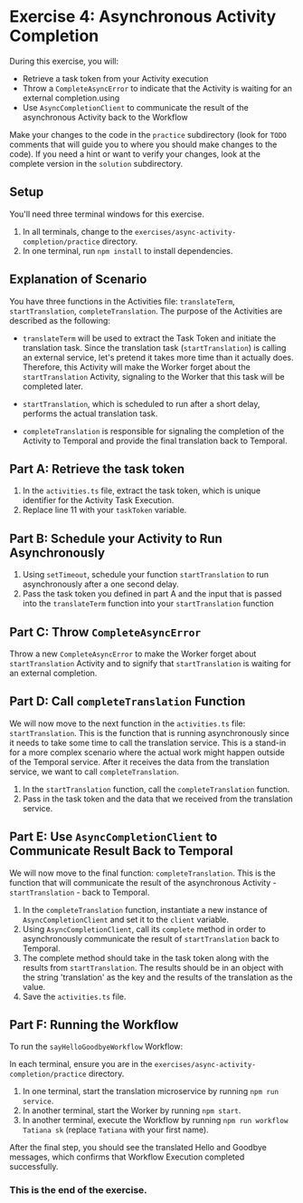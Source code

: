 # Exercise 4: Asynchronous Activity Completion

During this exercise, you will:

- Retrieve a task token from your Activity execution
- Throw a `CompleteAsyncError` to indicate that the Activity is waiting for an external completion.using
- Use `AsyncCompletionClient` to communicate the result of the asynchronous Activity back to the Workflow

Make your changes to the code in the `practice` subdirectory (look for `TODO` comments that will guide you to where you should make changes to the code). If you need a hint or want to verify your changes, look at the complete version in the `solution` subdirectory.

## Setup

You'll need three terminal windows for this exercise.

1. In all terminals, change to the `exercises/async-activity-completion/practice` directory.
2. In one terminal, run `npm install` to install dependencies.

## Explanation of Scenario

You have three functions in the Activities file: `translateTerm`, `startTranslation`, `completeTranslation`. The purpose of the Activities are described as the following:

- `translateTerm` will be used to extract the Task Token and initiate the translation task. Since the translation task (`startTranslation`) is calling an external service, let's pretend it takes more time than it actually does. Therefore, this Activity will make the Worker forget about the `startTranslation` Activity, signaling to the Worker that this task will be completed later.

- `startTranslation`, which is scheduled to run after a short delay, performs the actual translation task.

- `completeTranslation` is responsible for signaling the completion of the Activity to Temporal and provide the final translation back to Temporal.

## Part A: Retrieve the task token

1. In the `activities.ts` file, extract the task token, which is unique identifier for the Activity Task Execution.
2. Replace line 11 with your `taskToken` variable.

## Part B: Schedule your Activity to Run Asynchronously

1. Using `setTimeout`, schedule your function `startTranslation` to run asynchronously after a one second delay. 
2. Pass the task token you defined in part A and the input that is passed into the `translateTerm` function into your `startTranslation` function

## Part C: Throw `CompleteAsyncError`

Throw a new `CompleteAsyncError` to make the Worker forget about `startTranslation` Activity and to signify that `startTranslation` is waiting for an external completion.

## Part D: Call `completeTranslation` Function

We will now move to the next function in the `activities.ts` file: `startTranslation`. This is the function that is running asynchronously since it needs to take some time to call the translation service. This is a stand-in for a more complex scenario where the actual work might happen outside of the Temporal service. After it receives the data from the translation service, we want to call `completeTranslation`.

1. In the `startTranslation` function, call the `completeTranslation` function.
2. Pass in the task token and the data that we received from the translation service.

## Part E: Use `AsyncCompletionClient` to Communicate Result Back to Temporal

We will now move to the final function: `completeTranslation`. This is the function that will communicate the result of the asynchronous Activity - `startTranslation` - back to Temporal.

1. In the `completeTranslation` function, instantiate a new instance of `AsyncCompletionClient` and set it to the `client` variable.
2. Using `AsyncCompletionClient`, call its `complete` method in order to asynchronously communicate the result of `startTranslation` back to Temporal. 
3. The complete method should take in the task token along with the results from `startTranslation`. The results should be in an object with the string 'translation' as the key and the results of the translation as the value.
4. Save the `activities.ts` file.

## Part F: Running the Workflow

To run the `sayHelloGoodbyeWorkflow` Workflow:

In each terminal, ensure you are in the `exercises/async-activity-completion/practice` directory.

1. In one terminal, start the translation microservice by running `npm run service`.
2. In another terminal, start the Worker by running `npm start`.
3. In another terminal, execute the Workflow by running `npm run workflow Tatiana sk` (replace `Tatiana` with your first name).

After the final step, you should see the translated Hello and Goodbye messages, which confirms that Workflow Execution completed successfully.

### This is the end of the exercise.
